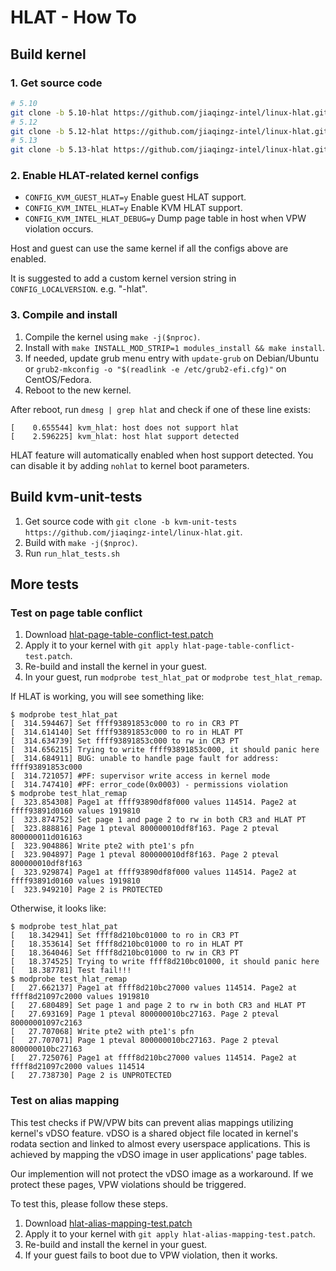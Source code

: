 # HLAT - How To

## Build kernel

### 1. Get source code

```bash
# 5.10
git clone -b 5.10-hlat https://github.com/jiaqingz-intel/linux-hlat.git
# 5.12
git clone -b 5.12-hlat https://github.com/jiaqingz-intel/linux-hlat.git
# 5.13
git clone -b 5.13-hlat https://github.com/jiaqingz-intel/linux-hlat.git
```


### 2. Enable HLAT-related kernel configs

* `CONFIG_KVM_GUEST_HLAT=y` Enable guest HLAT support.
* `CONFIG_KVM_INTEL_HLAT=y` Enable KVM HLAT support.
* `CONFIG_KVM_INTEL_HLAT_DEBUG=y` Dump page table in host when VPW violation occurs.

Host and guest can use the same kernel if all the configs above are enabled.

It is suggested to add a custom kernel version string in `CONFIG_LOCALVERSION`. e.g. "-hlat".


### 3. Compile and install

1. Compile the kernel using `make -j($nproc)`.
2. Install with `make INSTALL_MOD_STRIP=1 modules_install && make install`.
3. If needed, update grub menu entry with `update-grub` on Debian/Ubuntu or `grub2-mkconfig -o "$(readlink -e /etc/grub2-efi.cfg)"` on CentOS/Fedora.
4. Reboot to the new kernel.

After reboot, run `dmesg | grep hlat` and check if one of these line exists:

```
[    0.655544] kvm_hlat: host does not support hlat
[    2.596225] kvm_hlat: host hlat support detected
```

HLAT feature will automatically enabled when host support detected. You can disable it by adding `nohlat` to kernel boot parameters.

## Build kvm-unit-tests

1. Get source code with `git clone -b kvm-unit-tests https://github.com/jiaqingz-intel/linux-hlat.git`.
2. Build with `make -j($nproc)`.
3. Run `run_hlat_tests.sh`


## More tests

### Test on page table conflict

1. Download [hlat-page-table-conflict-test.patch](./tests/hlat-page-table-conflict-test.patch)
2. Apply it to your kernel with `git apply hlat-page-table-conflict-test.patch`.
3. Re-build and install the kernel in your guest.
4. In your guest, run `modprobe test_hlat_pat` or `modprobe test_hlat_remap`.

If HLAT is working, you will see something like:

```
$ modprobe test_hlat_pat
[  314.594467] Set ffff93891853c000 to ro in CR3 PT
[  314.614140] Set ffff93891853c000 to ro in HLAT PT
[  314.634739] Set ffff93891853c000 to rw in CR3 PT
[  314.656215] Trying to write ffff93891853c000, it should panic here
[  314.684911] BUG: unable to handle page fault for address: ffff93891853c000
[  314.721057] #PF: supervisor write access in kernel mode
[  314.747410] #PF: error_code(0x0003) - permissions violation
$ modprobe test_hlat_remap
[  323.854308] Page1 at ffff93890df8f000 values 114514. Page2 at ffff93891d0160 values 1919810
[  323.874752] Set page 1 and page 2 to rw in both CR3 and HLAT PT
[  323.888816] Page 1 pteval 800000010df8f163. Page 2 pteval 800000011d016163
[  323.904886] Write pte2 with pte1's pfn
[  323.904897] Page 1 pteval 800000010df8f163. Page 2 pteval 800000010df8f163
[  323.929874] Page1 at ffff93890df8f000 values 114514. Page2 at ffff93891d0160 values 1919810
[  323.949210] Page 2 is PROTECTED
```

Otherwise, it looks like:

```
$ modprobe test_hlat_pat
[   18.342941] Set ffff8d210bc01000 to ro in CR3 PT
[   18.353614] Set ffff8d210bc01000 to ro in HLAT PT
[   18.364046] Set ffff8d210bc01000 to rw in CR3 PT
[   18.374525] Trying to write ffff8d210bc01000, it should panic here
[   18.387781] Test fail!!!
$ modprobe test_hlat_remap
[   27.662137] Page1 at ffff8d210bc27000 values 114514. Page2 at ffff8d21097c2000 values 1919810
[   27.680489] Set page 1 and page 2 to rw in both CR3 and HLAT PT
[   27.693169] Page 1 pteval 800000010bc27163. Page 2 pteval 80000001097c2163
[   27.707068] Write pte2 with pte1's pfn
[   27.707071] Page 1 pteval 800000010bc27163. Page 2 pteval 800000010bc27163
[   27.725076] Page1 at ffff8d210bc27000 values 114514. Page2 at ffff8d21097c2000 values 114514
[   27.738730] Page 2 is UNPROTECTED
```


### Test on alias mapping

This test checks if PW/VPW bits can prevent alias mappings utilizing kernel's vDSO feature. vDSO is a shared object file located in kernel's rodata section and linked to almost every userspace applications. This is achieved by mapping the vDSO image in user applications' page tables.

Our implemention will not protect the vDSO image as a workaround. If we protect these pages, VPW violations should be triggered.

To test this, please follow these steps.

1. Download [hlat-alias-mapping-test.patch](./tests/hlat-alias-mapping-test.patch)
2. Apply it to your kernel with `git apply hlat-alias-mapping-test.patch`.
3. Re-build and install the kernel in your guest.
4. If your guest fails to boot due to VPW violation, then it works.
